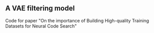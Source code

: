## A VAE filtering model
Code for paper "On the importance of Building High-quality Training Datasets for Neural Code Search"